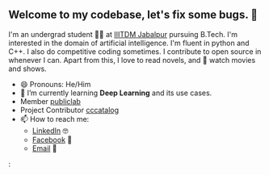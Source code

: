 ## Welcome to my codebase, let's fix some bugs. :wave:

I'm an undergrad student :man_student: at [IIITDM Jabalpur](https://www.iiitdmj.ac.in/) pursuing B.Tech. I'm interested in the domain of artificial intelligence. I'm fluent in python and C++. I also do competitive coding sometimes. I contribute to open source in whenever I can. Apart from this, I love to read novels, and :star_struck: watch movies and shows.

<!--
**avats-dev/avats-dev** is a ✨ _special_ ✨ repository because its `README.md` (this file) appears on your GitHub profile.

Here are some ideas to get you started:

- 🔭 I’m currently working on ...
- 🌱 I’m currently learning ...
- 👯 I’m looking to collaborate on ...
- 🤔 I’m looking for help with ...
- 💬 Ask me about ...
- 📫 How to reach me: ...
- 😄 Pronouns: ...
- ⚡ Fun fact: ...
-->

- 😄 Pronouns: He/Him
- 🌱 I’m currently learning **Deep Learning** and its use cases.
- Member [publiclab](https://github.com/publiclab/plots2)
- Project Contributor [cccatalog](https://github.com/creativecommons/cccatalog)
- 📫 How to reach me:
     * [LinkedIn](https://www.linkedin.com/in/avats-dev/) :nerd_face:	
     * [Facebook](https://www.facebook.com/aditya.vats.1401/) :metal:	
     * [Email](mailto:avats.dev@gmail.com) :call_me_hand:	
     

     
     


:
